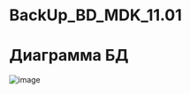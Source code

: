 # BackUp_BD_MDK_11.01
# Диаграмма БД
![image](https://user-images.githubusercontent.com/86298391/162260974-f48622d0-fee8-44b4-9915-00a09acedbc8.png)

